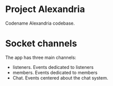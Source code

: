 # Project Alexandria
Codename Alexandria codebase.


# Socket channels

The app has three main channels:

- listeners. Events dedicated to listeners
- members. Events dedicated to members
- Chat. Events centered about the chat system.
